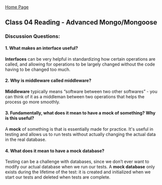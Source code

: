[Home Page](https://sueduclos.github.io/reading-notes/)

## Class 04 Reading - Advanced Mongo/Mongoose

### Discussion Questions:

#### 1. What makes an interface useful?
**Interfaces** can be very helpful in standardizing how certain operations are called, and allowing for operations to be largely changed without the code having to be changed too much.

#### 2. Why is middleware called middleware?
**Middleware** typically means “software between two other softwares” - you can think of it as a middleman between two operations that helps the process go more smoothly.

#### 3. Fundamentally, what does it mean to have a mock of something? Why is this useful?
A **mock** of something is that is essentially made for practice. It's useful in testing and allows us to run tests without actually changing the actual data in the real database.  
 
#### 4. What does it mean to have a mock database?
Testing can be a challenge with databases, since we don’t ever want to modify our actual database when we run our tests. A **mock database** only exists during the lifetime of the test: it is created and initialized when we start our tests and deleted when tests are complete.
